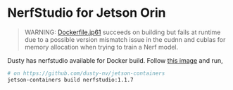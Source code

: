 # NerfStudio for Jetson Orin

> WARNING: [Dockerfile.jp61](./Dockerfile.jp61) succeeds on building but fails at runtime due to a possible version mismatch issue in the cudnn and cublas for memory allocation when trying to train a Nerf model.

Dusty has nerfstudio available for Docker build. Follow [this image](https://github.com/dusty-nv/jetson-containers/tree/master/packages/3d/nerf/nerfstudio) and run,

```bash
# on https://github.com/dusty-nv/jetson-containers
jetson-containers build nerfstudio:1.1.7
```